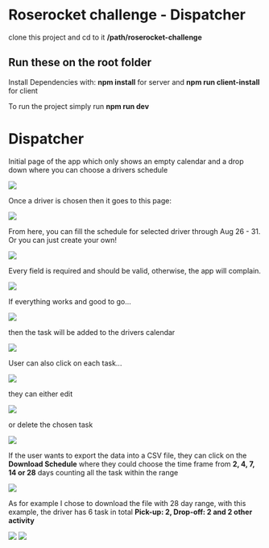 # Roserocket challenge - Dispatcher

clone this project and cd to it **/path/roserocket-challenge**

## __Run these on the root folder__
Install Dependencies with: **npm install** for server and **npm run client-install** for client

To run the project simply run **npm run dev**

# Dispatcher

Initial page of the app which only shows an empty calendar and a drop down where you can choose a drivers schedule

![](images/driverSelect.png)

Once a driver is chosen then it goes to this page:

![](images/driverPage.png)

From here, you can fill the schedule for selected driver through Aug 26 - 31.
Or you can just create your own!

![](images/createTask.png)

Every field is required and should be valid, otherwise, the app will complain.

![](images/allFieldsRequired.png)

If everything works and good to go...

![](images/createSuccess.png)

then the task will be added to the drivers calendar

![](images/createdTask.png)

User can also click on each task...

![](images/clickToShow.png)

they can either edit 

![](images/editTask.png)

or delete the chosen task

![](images/deleteTask.png)

If the user wants to export the data into a CSV file, they can click on the __Download Schedule__ where they could choose the time frame from __2, 4, 7, 14 or 28__ days counting all the task within the range

![](images/downloadByDays.png)

As for example I chose to download the file with 28 day range, with this example, the driver has 6 task in total __Pick-up: 2, Drop-off: 2 and 2 other activity__

![](images/downloadSchedule.png)
![](images/spreadsheetSample.png)
